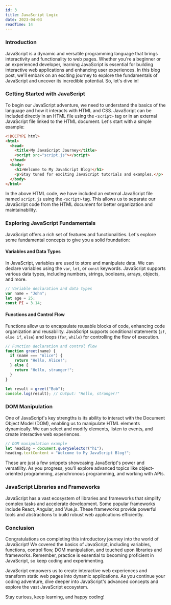 ```yaml
---
id: 3
title: JavaScript Logic
date: 2023-04-03
readTime: 14
---
```


### Introduction

JavaScript is a dynamic and versatile programming language that brings interactivity and functionality to web pages. Whether you're a beginner or an experienced developer, learning JavaScript is essential for building interactive web applications and enhancing user experiences. In this blog post, we'll embark on an exciting journey to explore the fundamentals of JavaScript and uncover its incredible potential. So, let's dive in!

### Getting Started with JavaScript

To begin our JavaScript adventure, we need to understand the basics of the language and how it interacts with HTML and CSS. JavaScript can be included directly in an HTML file using the `<script>` tag or in an external JavaScript file linked to the HTML document. Let&#39;s start with a simple example:

```HTML
<!DOCTYPE html>
<html>
  <head>
    <title>My JavaScript Journey</title>
    <script src="script.js"></script>
  </head>
  <body>
    <h1>Welcome to My JavaScript Blog!</h1>
    <p>Stay tuned for exciting JavaScript tutorials and examples.</p>
  </body>
</html>
```

In the above HTML code, we have included an external JavaScript file named `script.js` using the `<script>` tag. This allows us to separate our JavaScript code from the HTML document for better organization and maintainability.

### Exploring JavaScript Fundamentals

JavaScript offers a rich set of features and functionalities. Let's explore some fundamental concepts to give you a solid foundation:

#### Variables and Data Types

In JavaScript, variables are used to store and manipulate data. We can declare variables using the `var`, `let`, or `const` keywords. JavaScript supports various data types, including numbers, strings, booleans, arrays, objects, and more.

```JavaScript
// Variable declaration and data types
var name = "John";
let age = 25;
const PI = 3.14;
```

#### Functions and Control Flow

Functions allow us to encapsulate reusable blocks of code, enhancing code organization and reusability. JavaScript supports conditional statements (`if`, `else if`, `else`) and loops (`for`, `while`) for controlling the flow of execution.

```JavaScript
// Function declaration and control flow
function greet(name) {
  if (name === "Alice") {
    return "Hello, Alice!";
  } else {
    return "Hello, stranger!";
  }
}

let result = greet("Bob");
console.log(result); // Output: "Hello, stranger!"
```

### DOM Manipulation

One of JavaScript's key strengths is its ability to interact with the Document Object Model (DOM), enabling us to manipulate HTML elements dynamically. We can select and modify elements, listen to events, and create interactive web experiences.

```JavaScript
// DOM manipulation example
let heading = document.querySelector("h1");
heading.textContent = "Welcome to My JavaScript Blog!";
```

These are just a few snippets showcasing JavaScript's power and versatility. As you progress, you'll explore advanced topics like object-oriented programming, asynchronous programming, and working with APIs.

### JavaScript Libraries and Frameworks

JavaScript has a vast ecosystem of libraries and frameworks that simplify complex tasks and accelerate development. Some popular frameworks include React, Angular, and Vue.js. These frameworks provide powerful tools and abstractions to build robust web applications efficiently.

### Conclusion

Congratulations on completing this introductory journey into the world of JavaScript! We covered the basics of JavaScript, including variables, functions, control flow, DOM manipulation, and touched upon libraries and frameworks. Remember, practice is essential to becoming proficient in JavaScript, so keep coding and experimenting.

JavaScript empowers us to create interactive web experiences and transform static web pages into dynamic applications. As you continue your coding adventure, dive deeper into JavaScript's advanced concepts and explore the vast JavaScript ecosystem.

Stay curious, keep learning, and happy coding!
